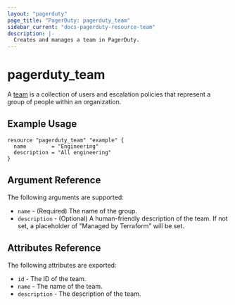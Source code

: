 ```yaml
---
layout: "pagerduty"
page_title: "PagerDuty: pagerduty_team"
sidebar_current: "docs-pagerduty-resource-team"
description: |-
  Creates and manages a team in PagerDuty.
---
```


# pagerduty\_team

A [team](https://v2.developer.pagerduty.com/v2/page/api-reference#!/Teams/get_teams) is a collection of users and escalation policies that represent a group of people within an organization.


## Example Usage

```
resource "pagerduty_team" "example" {
  name        = "Engineering"
  description = "All engineering"
}
```

## Argument Reference

The following arguments are supported:

  * `name` - (Required) The name of the group.
  * `description` - (Optional) A human-friendly description of the team.
    If not set, a placeholder of "Managed by Terraform" will be set.

## Attributes Reference

The following attributes are exported:

  * `id` - The ID of the team.
  * `name` - The name of the team.
  * `description` - The description of the team.
